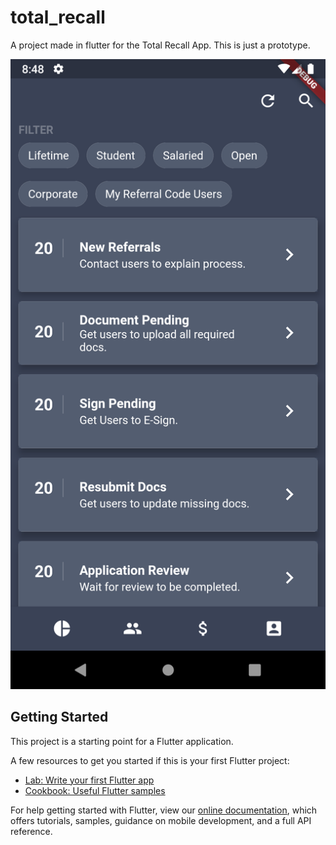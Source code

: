 # total_recall

A project made in flutter for the Total Recall App. This is just a prototype.

![Current Look of the app](https://raw.githubusercontent.com/piyushp761/Total-Recall-Prototype/master/Current.png)


## Getting Started

This project is a starting point for a Flutter application.

A few resources to get you started if this is your first Flutter project:

- [Lab: Write your first Flutter app](https://flutter.dev/docs/get-started/codelab)
- [Cookbook: Useful Flutter samples](https://flutter.dev/docs/cookbook)

For help getting started with Flutter, view our
[online documentation](https://flutter.dev/docs), which offers tutorials,
samples, guidance on mobile development, and a full API reference.
